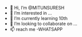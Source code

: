 - 👋 Hi, I’m @MITUNSURESH
- 👀 I’m interested in ...
- 🌱 I’m currently learning 10th
- 💞️ I’m looking to collaborate on ...
- 📫  reach me -WHATSAPP

<!---
MITUNSURESH/MITUNSURESH is a ✨ special ✨ repository because its `README.md` (this file) appears on your GitHub profile.
You can click the Preview link to take a look at your changes.
--->
